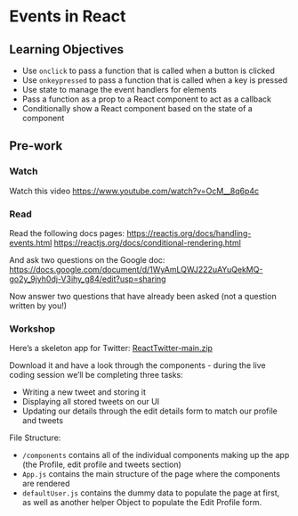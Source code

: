 # Events in React

## Learning Objectives

- Use `onclick` to pass a function that is called when a button is clicked
- Use `onkeypressed` to pass a function that is called when a key is pressed
- Use state to manage the event handlers for elements
- Pass a function as a prop to a React component to act as a callback
- Conditionally show a React component based on the state of a component

## Pre-work

### Watch

Watch this video
https://www.youtube.com/watch?v=OcM__8q6p4c

### Read

Read the following docs pages:
https://reactjs.org/docs/handling-events.html
https://reactjs.org/docs/conditional-rendering.html

And ask two questions on the Google doc: https://docs.google.com/document/d/1WyAmLQWJ222uAYuQekMQ-go2y_9jyh0dj-V3ihy_g84/edit?usp=sharing

Now answer two questions that have already been asked (not a question written by you!)

### Workshop

Here’s a skeleton app for Twitter: [ReactTwitter-main.zip](https://github.com/Sigma-Labs-XYZ/curriculum/files/7122697/ReactTwitter-main.zip)

Download it and have a look through the components - during the live coding session we’ll be completing three tasks:

- Writing a new tweet and storing it
- Displaying all stored tweets on our UI
- Updating our details through the edit details form to match our profile and tweets

File Structure:

- `/components` contains all of the individual components making up the app (the Profile, edit profile and tweets section)
- `App.js` contains the main structure of the page where the components are rendered
- `defaultUser.js` contains the dummy data to populate the page at first, as well as another helper Object to populate the Edit Profile form.
